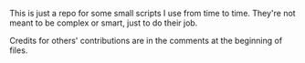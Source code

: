 This is just a repo for some small scripts I use from time to time.
They're not meant to be complex or smart, just to do their job.

Credits for others' contributions are in the comments at the beginning of files.
